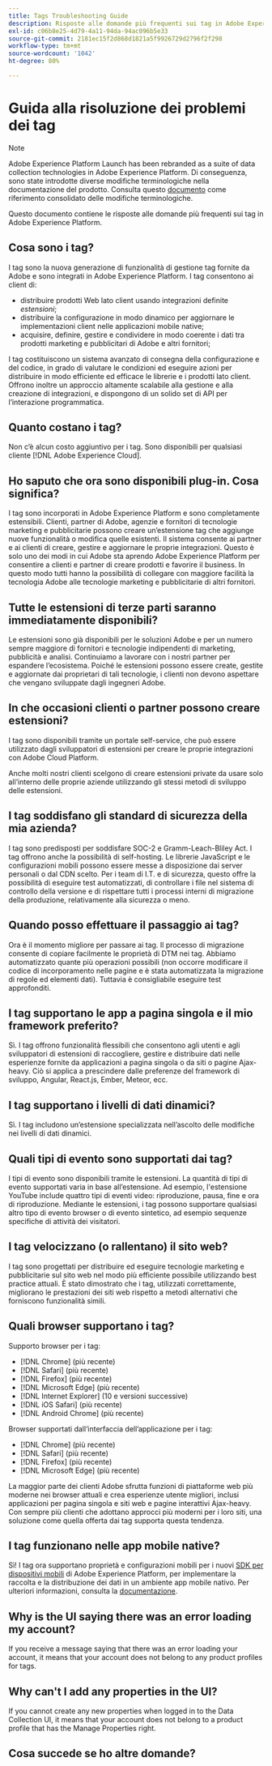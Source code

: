 ```yaml
---
title: Tags Troubleshooting Guide
description: Risposte alle domande più frequenti sui tag in Adobe Experience Platform.
exl-id: c06b8e25-4d79-4a11-94da-94ac096b5e33
source-git-commit: 2181ec15f2d868d1821a5f9926729d2796f2f298
workflow-type: tm+mt
source-wordcount: '1042'
ht-degree: 80%

---
```


# Guida alla risoluzione dei problemi dei tag

>[!NOTE]
>
>Adobe Experience Platform Launch has been rebranded as a suite of data collection technologies in Adobe Experience Platform. Di conseguenza, sono state introdotte diverse modifiche terminologiche nella documentazione del prodotto. Consulta questo [documento](./term-updates.md) come riferimento consolidato delle modifiche terminologiche.

Questo documento contiene le risposte alle domande più frequenti sui tag in Adobe Experience Platform.

## Cosa sono i tag?

I tag sono la nuova generazione di funzionalità di gestione tag fornite da Adobe e sono integrati in Adobe Experience Platform. I tag consentono ai client di:

- distribuire prodotti Web lato client usando integrazioni definite *estensioni*;
- distribuire la configurazione in modo dinamico per aggiornare le implementazioni client nelle applicazioni mobile native;
- acquisire, definire, gestire e condividere in modo coerente i dati tra prodotti marketing e pubblicitari di Adobe e altri fornitori;

I tag costituiscono un sistema avanzato di consegna della configurazione e del codice, in grado di valutare le condizioni ed eseguire azioni per distribuire in modo efficiente ed efficace le librerie e i prodotti lato client. Offrono inoltre un approccio altamente scalabile alla gestione e alla creazione di integrazioni, e dispongono di un solido set di API per l’interazione programmatica.

## Quanto costano i tag?

Non c’è alcun costo aggiuntivo per i tag. Sono disponibili per qualsiasi cliente [!DNL Adobe Experience Cloud].

## Ho saputo che ora sono disponibili plug-in. Cosa significa?

I tag sono incorporati in Adobe Experience Platform e sono completamente estensibili. Clienti, partner di Adobe, agenzie e fornitori di tecnologie marketing e pubblicitarie possono creare un’estensione tag che aggiunge nuove funzionalità o modifica quelle esistenti. Il sistema consente ai partner e ai clienti di creare, gestire e aggiornare le proprie integrazioni. Questo è solo uno dei modi in cui Adobe sta aprendo Adobe Experience Platform per consentire a clienti e partner di creare prodotti e favorire il business. In questo modo tutti hanno la possibilità di collegare con maggiore facilità la tecnologia Adobe alle tecnologie marketing e pubblicitarie di altri fornitori.

## Tutte le estensioni di terze parti saranno immediatamente disponibili?

Le estensioni sono già disponibili per le soluzioni Adobe e per un numero sempre maggiore di fornitori e tecnologie indipendenti di marketing, pubblicità e analisi. Continuiamo a lavorare con i nostri partner per espandere l’ecosistema. Poiché le estensioni possono essere create, gestite e aggiornate dai proprietari di tali tecnologie, i clienti non devono aspettare che vengano sviluppate dagli ingegneri Adobe.

## In che occasioni clienti o partner possono creare estensioni?

I tag sono disponibili tramite un portale self-service, che può essere utilizzato dagli sviluppatori di estensioni per creare le proprie integrazioni con Adobe Cloud Platform.

Anche molti nostri clienti scelgono di creare estensioni private da usare solo all’interno delle proprie aziende utilizzando gli stessi metodi di sviluppo delle estensioni.

## I tag soddisfano gli standard di sicurezza della mia azienda?

I tag sono predisposti per soddisfare SOC-2 e Gramm-Leach-Bliley Act. I tag offrono anche la possibilità di self-hosting. Le librerie JavaScript e le configurazioni mobili possono essere messe a disposizione dai server personali o dal CDN scelto. Per i team di I.T. e di sicurezza, questo offre la possibilità di eseguire test automatizzati, di controllare i file nel sistema di controllo della versione e di rispettare tutti i processi interni di migrazione della produzione, relativamente alla sicurezza o meno.

## Quando posso effettuare il passaggio ai tag?

Ora è il momento migliore per passare ai tag. Il processo di migrazione consente di copiare facilmente le proprietà di DTM nei tag. Abbiamo automatizzato quante più operazioni possibili (non occorre modificare il codice di incorporamento nelle pagine e è stata automatizzata la migrazione di regole ed elementi dati). Tuttavia è consigliabile eseguire test approfonditi.

## I tag supportano le app a pagina singola e il mio framework preferito?

Sì.  I tag offrono funzionalità flessibili che consentono agli utenti e agli sviluppatori di estensioni di raccogliere, gestire e distribuire dati nelle esperienze fornite da applicazioni a pagina singola o da siti o pagine Ajax-heavy. Ciò si applica a prescindere dalle preferenze del framework di sviluppo, Angular, React.js, Ember, Meteor, ecc.

## I tag supportano i livelli di dati dinamici?

Sì.  I tag includono un’estensione specializzata nell’ascolto delle modifiche nei livelli di dati dinamici.

## Quali tipi di evento sono supportati dai tag?

I tipi di evento sono disponibili tramite le estensioni. La quantità di tipi di evento supportati varia in base all’estensione. Ad esempio, l&#39;estensione YouTube include quattro tipi di eventi video: riproduzione, pausa, fine e ora di riproduzione. Mediante le estensioni, i tag possono supportare qualsiasi altro tipo di evento browser o di evento sintetico, ad esempio sequenze specifiche di attività dei visitatori.

## I tag velocizzano (o rallentano) il sito web?

I tag sono progettati per distribuire ed eseguire tecnologie marketing e pubblicitarie sul sito web nel modo più efficiente possibile utilizzando best practice attuali. È stato dimostrato che i tag, utilizzati correttamente, migliorano le prestazioni dei siti web rispetto a metodi alternativi che forniscono funzionalità simili.

## Quali browser supportano i tag?

Supporto browser per i tag:

- [!DNL Chrome] (più recente)
- [!DNL Safari] (più recente)
- [!DNL Firefox] (più recente)
- [!DNL Microsoft Edge] (più recente)
- [!DNL Internet Explorer] (10 e versioni successive)
- [!DNL iOS Safari] (più recente)
- [!DNL Android Chrome] (più recente)

Browser supportati dall’interfaccia dell’applicazione per i tag:

- [!DNL Chrome] (più recente)
- [!DNL Safari] (più recente)
- [!DNL Firefox] (più recente)
- [!DNL Microsoft Edge] (più recente)

La maggior parte dei clienti Adobe sfrutta funzioni di piattaforme web più moderne nei browser attuali e crea esperienze utente migliori, inclusi applicazioni per pagina singola e siti web e pagine interattivi Ajax-heavy. Con sempre più clienti che adottano approcci più moderni per i loro siti, una soluzione come quella offerta dai tag supporta questa tendenza.

## I tag funzionano nelle app mobile native?

Sì! I tag ora supportano proprietà e configurazioni mobili per i nuovi [SDK per dispositivi mobili](https://sdkdocs.com) di Adobe Experience Platform, per implementare la raccolta e la distribuzione dei dati in un ambiente app mobile nativo. Per ulteriori informazioni, consulta la [documentazione](https://sdkdocs.com).

## Why is the UI saying there was an error loading my account?

If you receive a message saying that there was an error loading your account, it means that your account does not belong to any product profiles for tags. [](./ui/administration/manage-permissions.md)

## Why can&#39;t I add any properties in the UI?

If you cannot create any new properties when logged in to the Data Collection UI, it means that your account does not belong to a product profile that has the Manage Properties right.

[](./ui/administration/manage-permissions.md) [](./ui/administration/user-permissions.md)

## Cosa succede se ho altre domande?

[](https://adobe.com/go/launchme)[](http://join.connectionsdevs.chat)
